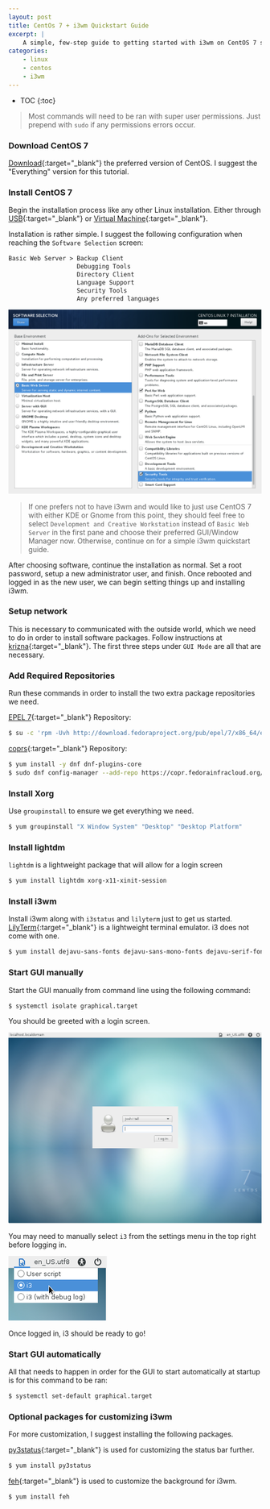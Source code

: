 ```yaml
---
layout: post
title: CentOs 7 + i3wm Quickstart Guide
excerpt: |
    A simple, few-step guide to getting started with i3wm on CentOS 7 starting with installing CentOS 7.
categories:
    - linux
    - centos
    - i3wm
---
```


* TOC
{:toc}

> Most commands will need to be ran with super user permissions. Just prepend with `sudo` if any permissions errors
occur.

### Download CentOS 7

[Download](https://www.centos.org/download/){:target="_blank"} the preferred version of CentOS. I suggest the
"Everything" version for this tutorial.

### Install CentOS 7

Begin the installation process like any other Linux installation. Either through
[USB](https://wiki.centos.org/HowTos/InstallFromUSBkey){:target="_blank"} or
[Virtual Machine](https://wiki.centos.org/HowTos/Virtualization/VirtualBox){:target="_blank"}.

Installation is rather simple. I suggest the following configuration when reaching the `Software Selection` screen:

```
Basic Web Server > Backup Client
                   Debugging Tools
                   Directory Client
                   Language Support
                   Security Tools
                   Any preferred languages
```

![Cent OS Software Selction](/images/cent-os-software-selection.png)

> If one prefers not to have i3wm and would like to just use CentOS 7 with either KDE or Gnome from this point, they
should feel free to select `Development and Creative Workstation` instead of `Basic Web Server` in the first pane and
choose their preferred GUI/Window Manager now. Otherwise, continue on for a simple i3wm quickstart guide.

After choosing software, continue the installation as normal. Set a root password, setup a new administrator user, and
finish. Once rebooted and logged in as the new user, we can begin setting things up and installing i3wm.

### Setup network

This is necessary to communicated with the outside world, which we need to do in order to install software packages.
Follow instructions at [krizna](http://www.krizna.com/centos/setup-network-centos-7/){:target="_blank"}. The first
three steps under `GUI Mode` are all that are necessary.

### Add Required Repositories

Run these commands in order to install the two extra package repositories we need.

[EPEL 7](https://fedoraproject.org/wiki/EPEL){:target="_blank"} Repository:

```bash
$ su -c 'rpm -Uvh http://download.fedoraproject.org/pub/epel/7/x86_64/e/epel-release-7-9.noarch.rpm'
```

[coprs](https://copr.fedorainfracloud.org/coprs/admiralnemo/i3wm-el7/){:target="_blank"} Repository:

```bash
$ yum install -y dnf dnf-plugins-core
$ sudo dnf config-manager --add-repo https://copr.fedorainfracloud.org/coprs/admiralnemo/i3wm-el7/repo/epel-7/admiralnemo-i3wm-el7-epel-7.repo
```

### Install Xorg

Use `groupinstall` to ensure we get everything we need.

```bash
$ yum groupinstall "X Window System" "Desktop" "Desktop Platform"
```

### Install lightdm

`lightdm` is a lightweight package that will allow for a login screen

```bash
$ yum install lightdm xorg-x11-xinit-session
```

### Install i3wm

Install i3wm along with `i3status` and `lilyterm` just to get us started.
[LilyTerm](http://lilyterm.luna.com.tw/){:target="_blank"} is a lightweight terminal emulator. i3 does not come
with one.

```bash
$ yum install dejavu-sans-fonts dejavu-sans-mono-fonts dejavu-serif-fonts i3 i3status lilyterm
```

### Start GUI manually

Start the GUI manually from command line using the following command:

```bash
$ systemctl isolate graphical.target
```

You should be greeted with a login screen.

![CentOS Login Screen](/images/cent-os-login-screen.png)

You may need to manually select `i3` from the settings menu in the top right before logging in.

![CentOS i3 Selection](/images/cent-os-i3.png)

Once logged in, i3 should be ready to go!

### Start GUI automatically

All that needs to happen in order for the GUI to start automatically at startup is for this command to be ran:

```bash
$ systemctl set-default graphical.target
```

### Optional packages for customizing i3wm

For more customization, I suggest installing the following packages.

[py3status](https://py3status.readthedocs.io/en/3.5/intro.html){:target="_blank"} is used for customizing the status bar further.

```bash
$ yum install py3status
```

[feh](https://faq.i3wm.org/question/6/how-can-i-set-a-desktop-background-image-in-i3.1.html){:target="_blank"} is used to customize
the background for i3wm.

```bash
$ yum install feh
```
